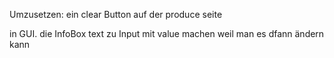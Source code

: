 Umzusetzen: 
ein clear Button auf der produce seite

in GUI. die InfoBox text zu Input mit value machen weil man es dfann ändern kann
